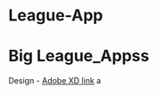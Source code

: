 # League-App
# Big League_Appss

Design - [Adobe XD link](https://xd.adobe.com/view/771eefaa-439d-485e-59fd-17640e3b16f8-012f/)
a